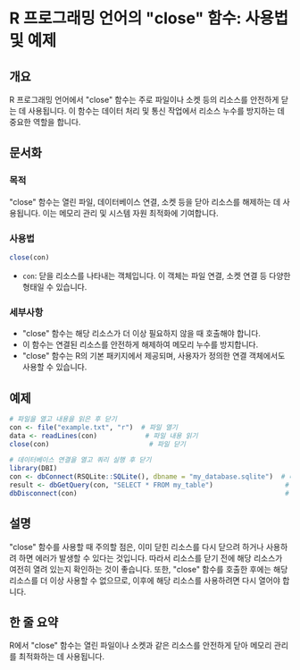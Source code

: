 <!--
Meta Description: # R 프로그래밍 언어의 "close" 함수: 사용법 및 예제 ## 개요 R 프로그래밍 언어에서 "close" 함수는 주로 파일이나 소켓 등의 리소스를 안전하게 닫는 데 사용됩니다. 이 함수는 데이터 처리 및 통신 작업에서 리소스 누수를 방지하는 데 중요한 역할을 합니...
Meta Keywords: close, 리소스를, con, 함수는, 데이터베이스
-->

# R 프로그래밍 언어의 "close" 함수: 사용법 및 예제

## 개요
R 프로그래밍 언어에서 "close" 함수는 주로 파일이나 소켓 등의 리소스를 안전하게 닫는 데 사용됩니다. 이 함수는 데이터 처리 및 통신 작업에서 리소스 누수를 방지하는 데 중요한 역할을 합니다.

## 문서화

### 목적
"close" 함수는 열린 파일, 데이터베이스 연결, 소켓 등을 닫아 리소스를 해제하는 데 사용됩니다. 이는 메모리 관리 및 시스템 자원 최적화에 기여합니다.

### 사용법
```R
close(con)
```
- `con`: 닫을 리소스를 나타내는 객체입니다. 이 객체는 파일 연결, 소켓 연결 등 다양한 형태일 수 있습니다.

### 세부사항
- "close" 함수는 해당 리소스가 더 이상 필요하지 않을 때 호출해야 합니다.
- 이 함수는 연결된 리소스를 안전하게 해제하여 메모리 누수를 방지합니다.
- "close" 함수는 R의 기본 패키지에서 제공되며, 사용자가 정의한 연결 객체에서도 사용할 수 있습니다.

## 예제
```R
# 파일을 열고 내용을 읽은 후 닫기
con <- file("example.txt", "r")  # 파일 열기
data <- readLines(con)            # 파일 내용 읽기
close(con)                         # 파일 닫기
```

```R
# 데이터베이스 연결을 열고 쿼리 실행 후 닫기
library(DBI)
con <- dbConnect(RSQLite::SQLite(), dbname = "my_database.sqlite")  # 데이터베이스 연결
result <- dbGetQuery(con, "SELECT * FROM my_table")                  # 쿼리 실행
dbDisconnect(con)                                                    # 데이터베이스 연결 닫기
```

## 설명
"close" 함수를 사용할 때 주의할 점은, 이미 닫힌 리소스를 다시 닫으려 하거나 사용하려 하면 에러가 발생할 수 있다는 것입니다. 따라서 리소스를 닫기 전에 해당 리소스가 여전히 열려 있는지 확인하는 것이 좋습니다. 또한, "close" 함수를 호출한 후에는 해당 리소스를 더 이상 사용할 수 없으므로, 이후에 해당 리소스를 사용하려면 다시 열어야 합니다.

## 한 줄 요약
R에서 "close" 함수는 열린 파일이나 소켓과 같은 리소스를 안전하게 닫아 메모리 관리를 최적화하는 데 사용됩니다.